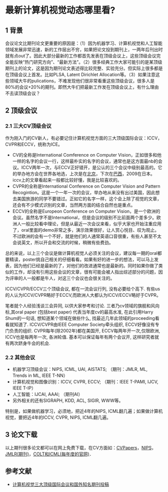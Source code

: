 # 最新计算机视觉动态哪里看?

## 1 背景

会议论文比期刊论文更重要的原因是：（1）因为机器学习、计算机视觉和人工智能领域发展非常迅速，新的工作层出不穷，如果把论文投到期刊上，一两年后刊出时就有点out了。因此大部分最新的工作都首先发表在顶级会议上，这些顶级会议完全能反映“热门研究方向”、“最新方法”。（2）很多经典工作大家可能引的是某顶级期刊上的论文，这是因为期刊论文表述得比较完整、实验充分。但实际上很多都是在顶级会议上首发。比如PLSA, Latent Dirichlet  Allocation等。（3）如果注意这些领域大牛的pulications，不难发现他们很非常看重这些顶级会议，很多人是80%的会议+20%的期刊。即然大牛们把最新工作发在顶级会议上，有什么理由不去读顶级会议？

## 2 顶级会议

### 2.1 三大CV顶级会议

作为刚入门的CV新人，有必要记住计算机视觉方面的三大顶级国际会议：ICCV，CVPR和ECCV，统称为ICE。

- CV的全称是International Comference on Computer  Vision，正如很多和他一样的名字的会议一行，这样最朴实的名字的会议，通常也是这方面最nb的会议。ICCV两年一次，与ECCV正好错开，是公认的三个会议中级别最高的。它的举办地方会在世界各地选，上次是在[北京](http://research.microsoft.com/iccv2005/)，下次在[巴西](http://iccv2007.rutgers.edu/)，2009在日本。iccv上的文章看起来一般都比较好懂，我是比较喜欢的。
- CVPR的全称是International Conference on Computer Vision and Pattern  Recogintion。这是一个一年一次的会议，举办地从来没有出过美国，因此想去美国旅游的同学不要错过。正如它的名字一样，这个会上除了视觉的文章，还会有不少模式识别的文章，当然两方面的结合自然也是重点。
- ECCV的全称是Europeon Conference on Computer  Vision，是一个欧洲的会议。虽然名字不是International，但是会议的级别不比前面两个差多少。欧洲人一般比较看中理论，但是从最近一次会议来看，似乎大家也开始注重应用了，oral里面的demo非常之多，演示效果很好，让人赏心悦目、叹为观止。不过欧洲的会有一个不好，就是他们的人通常英语口音很重，有些人甚至不太会说英文，所以开会和交流的时候，稍微有些费劲。

总的来说，以上三个会议是做计算机视觉人必须关注的会议，建议每一期的oral都要精读，poster挑自己相关的仔细看看。如果有好的进一步的想法，可以马上发表，因为他们已经是最新的了，对他们的改进通常也是最新的。同时如果你做了类似的工作，却没有引用这些会议的文章，很有可能会被人指出综述部分的问题，因为评审的人一般都是牛人，对这三个会议也会很关注的。  

ICCV/CVPR/ECCV三个顶级会议, 都在一流会议行列, 没有必要给个高下. 有些us的人认为ICCV/CVPR略好于ECCV,而欧洲人大都认为ICCV/ECCV略好于CVPR。

笔者就个人经验浅谈三会异同, 以供大家参考和讨论. 三者乃cv领域的旗舰和风向标,其oral paper (包括best paper) 代表当年度cv的最高水准,  在此引用Harry Shum的一句话, 想知道某个领域在做些什么, 找最近几年此领域的proceeding看看就知道了.  ICCV/CVPR由IEEE Computer Society牵头组织, ECCV好像没有专门负责的组织.  CVPR每年(除2002年)都在美国开, ECCV每两年开一次,仅限欧洲, ICCV也是每两年一次, 各洲轮值. 基本可以保证每年有两个会议开, 这样研究者就有两次跻身牛会的机会.

### 2.2 其他会议

- 机器学习顶级会议：NIPS, ICML, UAI, AISTATS; （期刊：JMLR, ML, Trends in ML, IEEE T-NN）
- 计算机视觉和图像识别：ICCV, CVPR, ECCV; （期刊：IEEE T-PAMI, IJCV, IEEE T-IP）
- 人工智能：IJCAI, AAAI; （期刊AI）
- 另外相关的还有SIGRAPH, KDD, ACL, SIGIR, WWW等。

特别是，如果做机器学习，必须地，把近4年的NIPS, ICML翻几遍；如果做计算机视觉，要把近4年的ICCV, CVPR, NIPS, ICML翻几遍。

## 3 论文下载

以上期刊很多论文都可以在网上免费下载，在CV方面如：[CVPapers](http://www.cvpapers.com/index.html)，[NIPS](http://papers.nips.cc/)，[JMLR(期刊)](http://jmlr.csail.mit.edu/papers/)，[COLT和ICML(每年度的官网)](https://www.cs.mcgill.ca/~colt2009/proceedings.html#opennewwindow)．



## 参考文献

- [计算机视觉三大顶级国际会议和国外知名期刊投稿](https://blog.csdn.net/DaveBobo/article/details/72847924)


